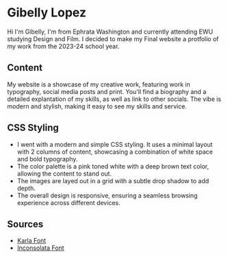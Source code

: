# Gibelly Lopez
Hi I'm Gibelly, I'm from Ephrata Washington and currently attending EWU studying Design and Film. I decided to make my Final website a protfolio of my work from the 2023-24 school year.

## Content
My website is a showcase of my creative work, featuring work in typography, social media posts and print. You'll find a biography and a detailed explantation of my skills, as well as link to other socials. The vibe is modern and stylish, making it easy to see my skills and service.

## CSS Styling
* I went with a modern and simple CSS styling. It uses a minimal layout with 2 columns of content, showcasing a combination of white space and bold typography. 
* The color palette is a pink toned white with a deep brown text color, allowing the content to stand out. 
* The images are layed out in a grid with a subtle drop shadow to add depth. 
* The overall design is responsive, ensuring a seamless browsing experience across different devices.
## Sources
* [Karla Font](https://fonts.google.com/specimen/Karla?preview.text=gibelly%20lopez)
* [Inconsolata Font](https://fonts.google.com/specimen/Inconsolata?preview.text=gibelly%20lopez&query=inco)